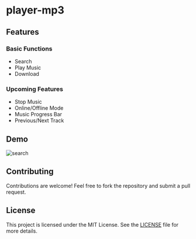 # player-mp3

## Features
### Basic Functions
- Search
- Play Music
- Download

### Upcoming Features
- Stop Music
- Online/Offline Mode
- Music Progress Bar
- Previous/Next Track

## Demo
![search](https://github.com/vancong2305/PlayerMp3/assets/137736021/97fced0b-9436-4719-8fbf-381ffe48e3d6)

## Contributing
Contributions are welcome! Feel free to fork the repository and submit a pull request.

## License
This project is licensed under the MIT License. See the [LICENSE](LICENSE) file for more details.
